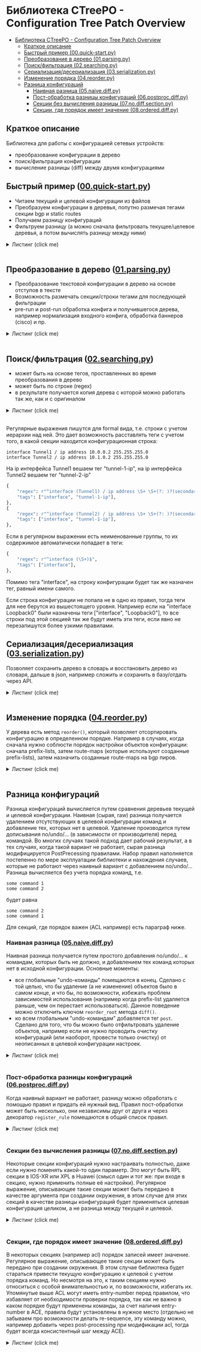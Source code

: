 # Библиотека CTreePO - Configuration Tree Patch Overview

- [Библиотека CTreePO - Configuration Tree Patch Overview](#библиотека-ctreepo---configuration-tree-patch-overview)
  - [Краткое описание](#краткое-описание)
  - [Быстрый пример (00.quick-start.py)](#быстрый-пример-00quick-startpy)
  - [Преобразование в дерево (01.parsing.py)](#преобразование-в-дерево-01parsingpy)
  - [Поиск/фильтрация (02.searching.py)](#поискфильтрация-02searchingpy)
  - [Сериализация/десериализация (03.serialization.py)](#сериализациядесериализация-03serializationpy)
  - [Изменение порядка (04.reorder.py)](#изменение-порядка-04reorderpy)
  - [Разница конфигураций](#разница-конфигураций)
    - [Наивная разница (05.naive.diff.py)](#наивная-разница-05naivediffpy)
    - [Пост-обработка разницы конфигураций (06.postproc.diff.py)](#пост-обработка-разницы-конфигураций-06postprocdiffpy)
    - [Секции без вычисления разницы (07.no.diff.section.py)](#секции-без-вычисления-разницы-07nodiffsectionpy)
    - [Секции, где порядок имеет значение (08.ordered.diff.py)](#секции-где-порядок-имеет-значение-08ordereddiffpy)

## Краткое описание

Библиотека для работы с конфигурацией сетевых устройств:

- преобразование конфигурации в дерево
- поиск/фильтрация конфигурации
- вычисление разницы (diff) между двумя конфигурациями

## Быстрый пример ([00.quick-start.py](./examples/00.quick-start.py))

- Читаем текущий и целевой конфигурации из файлов
- Преобразуем конфигурации в деревья, попутно размечая тегами секции bgp и static routes
- Получаем разницу конфигураций
- Фильтруем разницу (а можно сначала фильтровать текущее/целевое деревья, а потом вычислять разницу между ними)

<details>
    <summary>Листинг (click me)</summary>

```python
In [2]: from ctreepo import CTreeEnv, Vendor

In [3]: def get_configs() -> tuple[str, str]:
   ...:     with open(file="./examples/configs/cisco-router-1.txt", mode="r") as f:
   ...:         current_config = f.read()
   ...:     with open(file="./examples/configs/cisco-router-2.txt", mode="r") as f:
   ...:         target_config = f.read()
   ...:     return current_config, target_config
   ...: 

In [4]: def get_ct_environment() -> CTreeEnv:
   ...:     tagging_rules: list[dict[str, str | list[str]]] = [
   ...:         {"regex": r"^router bgp \d+$", "tags": ["bgp"]},
   ...:         {"regex": r"^ip route \S+", "tags": ["static"]},
   ...:     ]
   ...:     return CTreeEnv(
   ...:         vendor=Vendor.CISCO,
   ...:         tagging_rules=tagging_rules,
   ...:     )
   ...: 

In [5]: current_config, target_config = get_configs()

In [6]: env = get_ct_environment()

In [7]: current = env.parse(current_config)

In [8]: target = env.parse(target_config)

In [9]: diff = env.diff(current, target)

In [10]: print("\n!-- разница конфигураций --")
    ...: print(diff.config)
    ...: 

!-- разница конфигураций --
interface Tunnel2
 no ip ospf priority 0
 ip ospf priority 1
!
router bgp 64512
 no neighbor RR peer-group
 address-family ipv4
  network 10.255.255.1 mask 255.255.255.255
!
line vty 0 4
 no exec-timeout 15 0
 exec-timeout 10 0
!
line vty 5 15
 no exec-timeout 15 0
 exec-timeout 10 0
!
ip name-server 192.168.0.9
!
no ip name-server 192.168.0.3
!
no ip route 192.168.255.1 255.255.255.255 Tunnel2
!
no ip route vrf FVRF 192.66.55.44 255.255.255.255 143.31.31.2
!

In [11]: print("\n!-- разница без секций с тегами bgp и static --")
    ...: diff_no_routing = env.search(diff, exclude_tags=["bgp", "static"])
    ...: print(diff_no_routing.config)
    ...: 

!-- разница без секций с тегами bgp и static --
interface Tunnel2
 no ip ospf priority 0
 ip ospf priority 1
!
line vty 0 4
 no exec-timeout 15 0
 exec-timeout 10 0
!
line vty 5 15
 no exec-timeout 15 0
 exec-timeout 10 0
!
ip name-server 192.168.0.9
!
no ip name-server 192.168.0.3
!

In [12]: print("\n!-- разница в секции с тегом bgp --")
    ...: diff_bgp = env.search(diff, include_tags=["bgp"])
    ...: print(diff_bgp.config)
    ...: 

!-- разница в секции с тегом bgp --
router bgp 64512
 no neighbor RR peer-group
 address-family ipv4
  network 10.255.255.1 mask 255.255.255.255
!
```

</details>
<br>

## Преобразование в дерево ([01.parsing.py](./examples/01.parsing.py))

- Преобразование текстовой конфигурации в дерево на основе отступов в тексте
- Возможность размечать секции/строки тегами для последующей фильтрации
- pre-run и post-run обработка конфига и получившегося дерева, например нормализация входного конфига, обработка баннеров (cisco) и пр.

<details>
    <summary>Листинг (click me)</summary>

```python
In [1]: from ctreepo import CTreeEnv, Vendor

In [2]: def get_configs() -> str:
   ...:     with open(file="./examples/configs/cisco-example-1.txt", mode="r") as f:
   ...:         config = f.read()
   ...:     return config
   ...: 

In [3]: def get_ct_environment() -> CTreeEnv:
   ...:     return CTreeEnv(vendor=Vendor.CISCO)
   ...: 

In [4]: config_config = get_configs()

In [5]: env = get_ct_environment()

In [6]: current = env.parse(config_config)

In [7]: print("\n---дерево в виде привычной конфигурации---")
   ...: print(current.config)

---дерево в виде привычной конфигурации---
service tcp-keepalives-in
!
service timestamps debug datetime msec localtime show-timezone
!
enable secret 5 2Fe034RYzgb7xbt2pYxcpA==
!
aaa group server tacacs+ TacacsGroup
 server 192.168.0.100
 server 192.168.0.101
!
interface Tunnel1
 ip address 10.0.0.2 255.255.255.0
 no ip redirects
!
interface Tunnel2
 ip address 10.1.0.2 255.255.255.0
 no ip redirects
!
interface FastEthernet0
 switchport access vlan 100
 no ip address
!
router bgp 64512
 neighbor 192.168.255.1 remote-as 64512
 neighbor 192.168.255.1 update-source Loopback0
 address-family ipv4
  network 192.168.100.0 mask 255.255.255.0
  neighbor 192.168.255.1 activate
!

In [8]: print("\n---конфигурация с маскированными секретами---")
   ...: print(current.masked_config)

---конфигурация с маскированными секретами---
service tcp-keepalives-in
!
service timestamps debug datetime msec localtime show-timezone
!
enable secret 5 ******
!
aaa group server tacacs+ TacacsGroup
 server 192.168.0.100
 server 192.168.0.101
!
interface Tunnel1
 ip address 10.0.0.2 255.255.255.0
 no ip redirects
!
interface Tunnel2
 ip address 10.1.0.2 255.255.255.0
 no ip redirects
!
interface FastEthernet0
 switchport access vlan 100
 no ip address
!
router bgp 64512
 neighbor 192.168.255.1 remote-as 64512
 neighbor 192.168.255.1 update-source Loopback0
 address-family ipv4
  network 192.168.100.0 mask 255.255.255.0
  neighbor 192.168.255.1 activate
!

In [9]: print("\n---дерево в виде патча для устройства---")
   ...: print(current.patch)

---дерево в виде патча для устройства---
service tcp-keepalives-in
service timestamps debug datetime msec localtime show-timezone
enable secret 5 2Fe034RYzgb7xbt2pYxcpA==
aaa group server tacacs+ TacacsGroup
server 192.168.0.100
server 192.168.0.101
exit
interface Tunnel1
ip address 10.0.0.2 255.255.255.0
no ip redirects
exit
interface Tunnel2
ip address 10.1.0.2 255.255.255.0
no ip redirects
exit
interface FastEthernet0
switchport access vlan 100
no ip address
exit
router bgp 64512
neighbor 192.168.255.1 remote-as 64512
neighbor 192.168.255.1 update-source Loopback0
address-family ipv4
network 192.168.100.0 mask 255.255.255.0
neighbor 192.168.255.1 activate
exit
exit

In [10]: print("\n---патч с маскированными секретами---")
    ...: print(current.masked_patch)

---патч с маскированными секретами---
service tcp-keepalives-in
service timestamps debug datetime msec localtime show-timezone
enable secret 5 ******
aaa group server tacacs+ TacacsGroup
server 192.168.0.100
server 192.168.0.101
exit
interface Tunnel1
ip address 10.0.0.2 255.255.255.0
no ip redirects
exit
interface Tunnel2
ip address 10.1.0.2 255.255.255.0
no ip redirects
exit
interface FastEthernet0
switchport access vlan 100
no ip address
exit
router bgp 64512
neighbor 192.168.255.1 remote-as 64512
neighbor 192.168.255.1 update-source Loopback0
address-family ipv4
network 192.168.100.0 mask 255.255.255.0
neighbor 192.168.255.1 activate
exit
exit

In [11]: print("\n---дерево в виде формальной конфигурации (аналогично formal в ios-xr)---")
    ...: print(current.formal_config)

---дерево в виде формальной конфигурации (аналогично formal в ios-xr)---
service tcp-keepalives-in
service timestamps debug datetime msec localtime show-timezone
enable secret 5 2Fe034RYzgb7xbt2pYxcpA==
aaa group server tacacs+ TacacsGroup / server 192.168.0.100
aaa group server tacacs+ TacacsGroup / server 192.168.0.101
interface Tunnel1 / ip address 10.0.0.2 255.255.255.0
interface Tunnel1 / no ip redirects
interface Tunnel2 / ip address 10.1.0.2 255.255.255.0
interface Tunnel2 / no ip redirects
interface FastEthernet0 / switchport access vlan 100
interface FastEthernet0 / no ip address
router bgp 64512 / neighbor 192.168.255.1 remote-as 64512
router bgp 64512 / neighbor 192.168.255.1 update-source Loopback0
router bgp 64512 / address-family ipv4 / network 192.168.100.0 mask 255.255.255.0
router bgp 64512 / address-family ipv4 / neighbor 192.168.255.1 activate
```

</details>
<br>

## Поиск/фильтрация ([02.searching.py](./examples/02.searching.py))

- может быть на основе тегов, проставленных во время преобразования в дерево
- может быть по строке (regex)
- в результате получается копия дерева с которой можно работать так же, как и с оригиналом

<details>
    <summary>Листинг (click me)</summary>

```python
In [1]: from ctreepo import CTreeEnv, Vendor
   ...: 
   ...: 
   ...: def get_configs() -> str:
   ...:     with open(file="./examples/configs/cisco-example-1.txt", mode="r") as f:
   ...:         config = f.read()
   ...:     return config
   ...: 
   ...: 
   ...: def get_ct_environment() -> CTreeEnv:
   ...:     tagging_rules: list[dict[str, str | list[str]]] = [
   ...:         {"regex": r"^router bgp \d+$", "tags": ["bgp"]},
   ...:         {"regex": r"^interface (Tunnel1) / ip address .*", "tags": ["interface", "tunnel-1-ip"]},
   ...:         {"regex": r"^interface (Tunnel2) / ip address .*", "tags": ["interface", "tunnel-1-ip"]},
   ...:         {"regex": r"^interface (\S+)$", "tags": ["interface"]},
   ...:     ]
   ...:     return CTreeEnv(
   ...:         vendor=Vendor.CISCO,
   ...:         tagging_rules=tagging_rules,
   ...:     )
   ...: 

In [2]: config_config = get_configs()
   ...: env = get_ct_environment()
   ...: router = env.parse(config_config)

In [3]: print("\n---все вхождения 'address'---")
   ...: address = env.search(router, string="address")
   ...: print(address.config)
   ...: 

---все вхождения 'address'---
interface Tunnel1
 ip address 10.0.0.2 255.255.255.0
!
interface Tunnel2
 ip address 10.1.0.2 255.255.255.0
!
interface FastEthernet0
 no ip address
!
router bgp 64512
 address-family ipv4
!

In [4]: print("\n---все вхождения 'address' с возможными потомками---")
   ...: address_children = env.search(router, string="address", include_children=True)
   ...: print(address_children.config)
   ...: 

---все вхождения 'address' с возможными потомками---
interface Tunnel1
 ip address 10.0.0.2 255.255.255.0
!
interface Tunnel2
 ip address 10.1.0.2 255.255.255.0
!
interface FastEthernet0
 no ip address
!
router bgp 64512
 address-family ipv4
  network 192.168.100.0 mask 255.255.255.0
  neighbor 192.168.255.1 activate
!

In [5]: print("\n---все вхождения 'address \d{1,3}'---")
   ...: address_ip = env.search(router, string=r"address \d{1,3}")
   ...: print(address_ip.config)
   ...: 

---все вхождения 'address \d{1,3}'---
interface Tunnel1
 ip address 10.0.0.2 255.255.255.0
!
interface Tunnel2
 ip address 10.1.0.2 255.255.255.0
!

In [6]: print("\n---конфигурация по тегу 'bgp'---")
   ...: bgp = env.search(router, include_tags=["bgp"])
   ...: print(bgp.masked_config)
   ...: 

---конфигурация по тегу 'bgp'---
router bgp 64512
 neighbor 192.168.255.1 remote-as 64512
 neighbor 192.168.255.1 update-source Loopback0
 address-family ipv4
  network 192.168.100.0 mask 255.255.255.0
  neighbor 192.168.255.1 activate
!

In [7]: print("\n---все, кроме тега 'bgp'---")
   ...: no_bgp = env.search(router, exclude_tags=["bgp"])
   ...: print(no_bgp.masked_config)
   ...: 

---все, кроме тега 'bgp'---
service tcp-keepalives-in
!
service timestamps debug datetime msec localtime show-timezone
!
enable secret 5 ******
!
aaa group server tacacs+ TacacsGroup
 server 192.168.0.100
 server 192.168.0.101
!
interface Tunnel1
 ip address 10.0.0.2 255.255.255.0
 no ip redirects
!
interface Tunnel2
 ip address 10.1.0.2 255.255.255.0
 no ip redirects
!
interface FastEthernet0
 switchport access vlan 100
 no ip address
!
```

</details>
<br>

Регулярные выражения пишутся для formal вида, т.е. строки с учетом иерархии над ней. Это дает возможность расставлять теги с учетом того, в какой секции находится конфигурационная строка:

```text
interface Tunnel1 / ip address 10.0.0.2 255.255.255.0
interface Tunnel2 / ip address 10.1.0.2 255.255.255.0
```

На ip интерфейса Tunnel1 вешаем тег "tunnel-1-ip", на ip интерфейса Tunnel2 вешаем тег "tunnel-2-ip"

```python
{
    "regex": r"^interface (Tunnel1) / ip address \S+ \S+(?: )?(secondary)?$",
    "tags": ["interface", "tunnel-1-ip"],
},
{
    "regex": r"^interface (Tunnel2) / ip address \S+ \S+(?: )?(secondary)?$",
    "tags": ["interface", "tunnel-1-ip"],
},
```

Если в регулярном выражении есть неименованные группы, то их содержимое автоматически попадает в теги:

```python
{
    "regex": r"^interface (\S+)$",
    "tags": ["interface"],
},
```

Помимо тега "interface", на строку конфигурации будет так же назначен тег, равный имени самого.

Если строка конфигурации не попала не в одно из правил, тогда теги для нее берутся из вышестоящего уровня. Например если на "interface Loopback0" были назначены теги ["interface", "Loopback0"], то все строки под этой секцией так же будут иметь эти теги, если явно не перезапишутся более узкими правилами.

## Сериализация/десериализация ([03.serialization.py](./examples/03.serialization.py))

Позволяет сохранить дерево в словарь и восстановить дерево из словаря, дальше в json, например сложить и сохранить в базу/отдать через API.

<details>
    <summary>Листинг (click me)</summary>

```python
In [1]: from ctreepo import CTreeEnv, Vendor
   ...: 
   ...: 
   ...: def get_configs() -> str:
   ...:     with open(file="./examples/configs/cisco-example-2.txt", mode="r") as f:
   ...:         config = f.read()
   ...:     return config
   ...: 
   ...: 
   ...: def get_ct_environment() -> CTreeEnv:
   ...:     tagging_rules: list[dict[str, str | list[str]]] = [
   ...:         {"regex": r"^router bgp \d+$", "tags": ["bgp"]},
   ...:         {"regex": r"^interface (\S+)$", "tags": ["interface"]},
   ...:     ]
   ...:     return CTreeEnv(
   ...:         vendor=Vendor.CISCO,
   ...:         tagging_rules=tagging_rules,
   ...:     )
   ...: 

In [2]: config = get_configs()
   ...: env = get_ct_environment()
   ...: router_original = env.parse(config)
   ...: 

In [3]: config_dict = env.to_dict(router_original)
   ...: print("\n---сериализация---")
   ...: print(config_dict)
   ...: 

---сериализация---
{'line': '', 'tags': [], 'children': {'service tcp-keepalives-in': {'line': 'service tcp-keepalives-in', 'tags': [], 'children': {}}, 'service timestamps debug datetime msec localtime show-timezone': {'line': 'service timestamps debug datetime msec localtime show-timezone', 'tags': [], 'children': {}}, 'interface FastEthernet0': {'line': 'interface FastEthernet0', 'tags': ['interface', 'FastEthernet0'], 'children': {'switchport access vlan 100': {'line': 'switchport access vlan 100', 'tags': ['interface', 'FastEthernet0'], 'children': {}}, 'no ip address': {'line': 'no ip address', 'tags': ['interface', 'FastEthernet0'], 'children': {}}}}, 'router bgp 64512': {'line': 'router bgp 64512', 'tags': ['bgp'], 'children': {'neighbor 192.168.255.1 remote-as 64512': {'line': 'neighbor 192.168.255.1 remote-as 64512', 'tags': ['bgp'], 'children': {}}, 'neighbor 192.168.255.1 update-source Loopback0': {'line': 'neighbor 192.168.255.1 update-source Loopback0', 'tags': ['bgp'], 'children': {}}, 'address-family ipv4': {'line': 'address-family ipv4', 'tags': ['bgp'], 'children': {'network 192.168.100.0 mask 255.255.255.0': {'line': 'network 192.168.100.0 mask 255.255.255.0', 'tags': ['bgp'], 'children': {}}, 'neighbor 192.168.255.1 activate': {'line': 'neighbor 192.168.255.1 activate', 'tags': ['bgp'], 'children': {}}}}}}}}

In [4]: router_restored = env.from_dict(config_dict)
   ...: print("\n---десериализация---")
   ...: print(router_restored.patch)

---десериализация---
service tcp-keepalives-in
service timestamps debug datetime msec localtime show-timezone
interface FastEthernet0
switchport access vlan 100
no ip address
exit
router bgp 64512
neighbor 192.168.255.1 remote-as 64512
neighbor 192.168.255.1 update-source Loopback0
address-family ipv4
network 192.168.100.0 mask 255.255.255.0
neighbor 192.168.255.1 activate
exit
exit

In [5]: print("\n---равенство двух объектов---")
   ...: print(router_original == router_restored)

---равенство двух объектов---
True
```

</details>
<br>

## Изменение порядка ([04.reorder.py](./examples/04.reorder.py))

У дерева есть метод `reorder()`, который позволяет отсортировать конфигурацию в определенном порядке. Например в случаях, когда сначала нужно соблюсти порядок настройки объектов конфигурации: сначала prefix-lists, затем route-maps (которые используют созданные prefix-lists), затем назначить созданные route-maps на bgp пиров.

<details>
    <summary>Листинг (click me)</summary>

```python
In [1]: from ctreepo import CTreeEnv, Vendor
   ...: 
   ...: 
   ...: def get_configs() -> str:
   ...:     with open(file="./examples/configs/cisco-example-4.txt", mode="r") as f:
   ...:         config = f.read()
   ...:     return config
   ...: 
   ...: 
   ...: def get_ct_environment() -> CTreeEnv:
   ...:     tagging_rules: list[dict[str, str | list[str]]] = [
   ...:         {"regex": r"^router bgp .* neighbor (\S+) route-map (\S+) (?:in|out)", "tags": ["rm-attach"]},
   ...:         {"regex": r"^router bgp \d+$", "tags": ["bgp"]},
   ...:         {"regex": r"^route-map (\S+) (?:permit|deny) \d+$", "tags": ["rm"]},
   ...:         {"regex": r"^ip community-list (?:standard|expanded) (\S+)", "tags": ["cl"]},
   ...:         {"regex": r"^ip prefix-list (\S+)", "tags": ["pl"]},
   ...:     ]
   ...:     return CTreeEnv(
   ...:         vendor=Vendor.CISCO,
   ...:         tagging_rules=tagging_rules,
   ...:     )
   ...: 

In [2]: config = get_configs()
   ...: env = get_ct_environment()
   ...: router = env.parse(config)
   ...: 

In [3]: print("\n--community-list -> prefix-list -> route-map -> bgp -> untagged--")
   ...: router.reorder(["cl", "pl", "rm", "bgp"])
   ...: print(router.config)

--community-list -> prefix-list -> route-map -> bgp -> untagged--
ip community-list standard cl_PE1 permit 64512:10001
!
ip community-list standard cl_PE2 permit 64512:10002
!
ip community-list expanded cl_VPNv4_1 permit 64512:2[0-9][0-9][0-9]1
!
ip community-list expanded cl_VPNv4_2 permit 64512:2[0-9][0-9][0-9]2
!
ip prefix-list pl_CSC seq 5 permit 10.0.0.0/24 ge 32
!
route-map rm_CSC_PE_in deny 10
 match community cl_PE1 cl_PE2
!
route-map rm_CSC_PE_in permit 20
 match ip address prefix-list pl_CSC
 set local-preference 200
!
route-map rm_RR_in permit 10
 match community cl_VPNv4_1
 set local-preference 200
!
route-map rm_RR_in permit 20
 match community cl_VPNv4_2
 set local-preference 190
!
router bgp 64512
 neighbor CSC peer-group
 neighbor CSC remote-as 12345
 neighbor RR peer-group
 neighbor RR remote-as 64512
 address-family ipv4
  neighbor CSC send-community both
  neighbor CSC route-map rm_CSC_PE_in in
  neighbor CSC send-label
 address-family vpnv4
  neighbor RR route-map rm_RR_in in
!
no platform punt-keepalive disable-kernel-core
!
no service dhcp
!
ip dhcp bootp ignore
!
no service pad
!

In [4]: print("\n--bgp -> community-list -> prefix-list -> route-map -> untagged -> rm-attach--")
   ...: wo_rm_attach = env.search(router, exclude_tags=["rm-attach"])
   ...: rm_attach = env.search(router, include_tags=["rm-attach"])
   ...: wo_rm_attach.reorder(["bgp", "cl", "pl", "rm"])
   ...: print(wo_rm_attach.config)
   ...: print(rm_attach.config)

--bgp -> community-list -> prefix-list -> route-map -> untagged -> rm-attach--
router bgp 64512
 neighbor CSC peer-group
 neighbor CSC remote-as 12345
 neighbor RR peer-group
 neighbor RR remote-as 64512
 address-family ipv4
  neighbor CSC send-community both
  neighbor CSC send-label
 address-family vpnv4
!
ip community-list standard cl_PE1 permit 64512:10001
!
ip community-list standard cl_PE2 permit 64512:10002
!
ip community-list expanded cl_VPNv4_1 permit 64512:2[0-9][0-9][0-9]1
!
ip community-list expanded cl_VPNv4_2 permit 64512:2[0-9][0-9][0-9]2
!
ip prefix-list pl_CSC seq 5 permit 10.0.0.0/24 ge 32
!
route-map rm_CSC_PE_in deny 10
 match community cl_PE1 cl_PE2
!
route-map rm_CSC_PE_in permit 20
 match ip address prefix-list pl_CSC
 set local-preference 200
!
route-map rm_RR_in permit 10
 match community cl_VPNv4_1
 set local-preference 200
!
route-map rm_RR_in permit 20
 match community cl_VPNv4_2
 set local-preference 190
!
no platform punt-keepalive disable-kernel-core
!
no service dhcp
!
ip dhcp bootp ignore
!
no service pad
!
router bgp 64512
 address-family ipv4
  neighbor CSC route-map rm_CSC_PE_in in
 address-family vpnv4
  neighbor RR route-map rm_RR_in in
!
```

</details>
<br>

## Разница конфигураций

Разница конфигураций вычисляется путем сравнения деревьев текущей и целевой конфигурации. Наивная (сырая, raw) разница получается удалением отсутствующих в целевой конфигурации команд и добавление тех, которых нет в целевой. Удаление производится путем дописывания no/undo/... (в зависимости от производителя) перед командой. Во многих случаях такой подход дает рабочий результат, а в тех случаях, когда такой вариант не работает, сырая разница модифицируется PostPrecessing правилами. Набор правил наполняется постепенно по мере эксплуатации библиотеки и нахождения случаев, которые не работают через наивный вариант с добавлением no/undo/... Разница вычисляется без учета порядка команд, т.е.

```text
some command 1
some command 2
```

будет равна

```text
some command 2
some command 1
```

Для секций, где порядок важен (ACL например) есть параграф ниже.

### Наивная разница ([05.naive.diff.py](./examples/05.naive.diff.py))

Наивная разница получается путем простого добавления no/undo/... к командам, которых быть не должно, и добавлением тех команд которых нет в исходной конфигурации. Основные моменты:

- все глобальные "undo-команды" помещаются в конец. Сделано с той целью, что бы удаление (а не изменение) объектов было в самом конце, и что бы, по возможности, избежать проблем зависимостей использования (например когда prefix-list удаляется раньше, чем он перестает использоваться). Данное поведение можно отключить ключом `reorder_root` метода `diff()`.
- ко всем глобальным "undo-командам" добавляется тег `post`. Сделано для того, что бы можно было отфильтровать удаление объектов, например если не нужно проводить очистку конфигураций (или наоборот, провести только очистку) от неописанных в целевой конфигурации настроек.

<details>
    <summary>Листинг (click me)</summary>

```python
In [1]: from ctreepo import CTreeEnv, Vendor
   ...: 
   ...: 
   ...: def get_configs() -> tuple[str, str]:
   ...:     with open(file="./examples/configs/cisco-naive-diff-target.txt", mode="r") as f:
   ...:         target = f.read()
   ...:     with open(file="./examples/configs/cisco-naive-diff-existed.txt", mode="r") as f:
   ...:         existed = f.read()
   ...: 
   ...:     return existed, target
   ...: 
   ...: 
   ...: def get_ct_environment() -> CTreeEnv:
   ...:     return CTreeEnv(vendor=Vendor.CISCO)
   ...: 

In [2]: existed_config, target_config = get_configs()
   ...: env = get_ct_environment()
   ...: existed = env.parse(existed_config)
   ...: target = env.parse(target_config)

In [3]: print("\n---Наивная разница конфигураций---")
   ...: diff = env.diff(a=existed, b=target)
   ...: print(diff.config)

---Наивная разница конфигураций---
interface FastEthernet0
 no switchport access vlan 100
 description User
 switchport access vlan 123
!
router bgp 64512
 address-family ipv4
  no network 192.168.100.0 mask 255.255.255.0
  network 192.168.200.1 mask 255.255.255.0
!
line vty 0 4
 transport input all
!
no router ospf 1
!

In [4]: print("\n---Наивная разница конфигураций: без очистки---")
   ...: diff_without_clear = env.search(diff, exclude_tags=["post"])
   ...: print(diff_without_clear.config)
   ...: 

---Наивная разница конфигураций: без очистки---
interface FastEthernet0
 no switchport access vlan 100
 description User
 switchport access vlan 123
!
router bgp 64512
 address-family ipv4
  no network 192.168.100.0 mask 255.255.255.0
  network 192.168.200.1 mask 255.255.255.0
!
line vty 0 4
 transport input all
!

In [5]: print("\n---Наивная разница конфигураций: только очистка---")
   ...: diff_clear = env.search(diff, include_tags=["post"])
   ...: print(diff_clear.config)
   ...: 

---Наивная разница конфигураций: только очистка---
no router ospf 1
!
```

</details>
<br>

### Пост-обработка разницы конфигураций ([06.postproc.diff.py](./examples/06.postproc.diff.py))

Когда наивный вариант не работает, разницу можно обработать с помощью правил и придать ей нужный вид. Правил пост-обработки может быть несколько, они независимы друг от друга и через декоратор `register_rule` помещаются в общий список правил.

<details>
    <summary>Листинг (click me)</summary>

```python
In [1]: import re
   ...: 
   ...: from ctreepo import CTreeEnv, Vendor
   ...: from ctreepo.generic import GenericCTree
   ...: from ctreepo.postproc import CTreePostProc, register_rule

In [2]: @register_rule(Vendor.CISCO)
   ...: class CiscoPostProcBGP(CTreePostProc):
   ...:     @classmethod
   ...:     def _delete_nodes(cls, ct: CTree, regex: str) -> None:
   ...:         nodes_to_delete: list[CTree] = []
   ...:         for node in ct.children.values():
   ...:             if len(node.children) != 0:
   ...:                 cls._delete_nodes(node, regex)
   ...:                 if len(node.children) == 0:
   ...:                     nodes_to_delete.append(node)
   ...:             else:
   ...:                 if re.match(regex, node.line):
   ...:                     nodes_to_delete.append(node)
   ...:         for node in nodes_to_delete:
   ...:             node.delete()
   ...:
   ...:     @classmethod
   ...:     def process(cls, ct: CTree) -> None:
   ...:         bgp_nodes = [node for node in ct.children.values() if node.line.startswith("router bgp ")]
   ...:         if len(bgp_nodes) != 1:
   ...:             return
   ...:         bgp = bgp_nodes[0]
   ...: 
   ...:         bgp_global = {node.line: node for node in bgp.children.values() if len(node.children) == 0}
   ...:         bgp_af = {node.line: node for node in bgp.children.values() if len(node.children) != 0}
   ...:         bgp.children = bgp_global | bgp_af
   ...: 
   ...:         regexes_to_delete = set()
   ...:         groups_to_delete = set()
   ...:         peers_to_delete = set()
   ...:         for node in bgp.children.values():
   ...:             if node.line.startswith("no neighbor ") and node.line.endswith(" peer-group"):
   ...:                 _, _, group, _ = node.line.split()
   ...:                 groups_to_delete.add(group)
   ...:         for node in bgp.children.values():
   ...:             if (
   ...:                 m := re.fullmatch(
   ...:                     pattern=rf"no neighbor (?P<peer>\S+) peer-group (?:{'|'.join(groups_to_delete)})",
   ...:                     string=node.line,
   ...:                 )
   ...:             ) is not None:
   ...:                 peers_to_delete.add(m.group("peer"))
   ...: 
   ...:         if len(groups_to_delete) != 0:
   ...:             regexes_to_delete.add(rf"no neighbor (?:{'|'.join(groups_to_delete)}) (?!peer-group)")
   ...:         if len(peers_to_delete) != 0:
   ...:             regexes_to_delete.add(rf"no neighbor (?:{'|'.join(peers_to_delete)})")
   ...: 
   ...:         if len(regexes_to_delete) != 0:
   ...:             cls._delete_nodes(bgp, "|".join(regexes_to_delete))

In [3]: def get_configs() -> tuple[str, str]:
   ...:     with open(file="./examples/configs/cisco-postproc-diff-target.txt", mode="r") as f:
   ...:         target = f.read()
   ...:     with open(file="./examples/configs/cisco-postproc-diff-existed.txt", mode="r") as f:
   ...:         existed = f.read()
   ...: 
   ...:     return existed, target
   ...: 

In [4]: def get_ct_environment_naive() -> CTreeEnv:
   ...:     return CTreeEnv(vendor=Vendor.CISCO, post_proc_rules=[])
   ...: 
   ...: 
   ...: def get_ct_environment_postproc() -> CTreeEnv:
   ...:     # декоратор register_rule добавляет правило в общий список и можно тут не
   ...:     # переопределять его через аргумент post_proc_rules, но если необходимо 
   ...:     # протестировать только какие-то определенные правила, тогда явно задаем их 
   ...:     # или указываем пустой список, что бы получить наивную разницу без обработки
   ...:     return CTreeEnv(vendor=Vendor.CISCO, post_proc_rules=[CiscoPostProcBGP])
   ...: 

In [5]: existed_config, target_config = get_configs()

In [6]: print("\n---Наивная разница конфигураций---")
   ...: env_naive = get_ct_environment_naive()
   ...: existed = env_naive.parse(existed_config)
   ...: target = env_naive.parse(target_config)
   ...: diff = env_naive.diff(a=existed, b=target)
   ...: print(diff.config)
   ...: 

---Наивная разница конфигураций---
router bgp 64512
 no neighbor RR peer-group
 no neighbor RR remote-as 64512
 no neighbor RR ebgp-multihop 255
 no neighbor RR update-source Loopback0
 no neighbor 192.168.255.2 peer-group RR
 no neighbor 192.168.255.3 peer-group RR
 address-family ipv4
  no neighbor RR send-community both
  no neighbor RR advertisement-interval 0
  no neighbor 192.168.255.2 activate
  no neighbor 192.168.255.3 activate
  neighbor 192.168.255.1 send-community both
!

In [7]: print("\n---Обработанная разница конфигураций---")
   ...: env_postproc = get_ct_environment_postproc()
   ...: existed = env_postproc.parse(existed_config)
   ...: target = env_postproc.parse(target_config)
   ...: diff = env_postproc.diff(a=existed, b=target)
   ...: print(diff.config)
   ...: 

---Обработанная разница конфигураций---
router bgp 64512
 no neighbor RR peer-group
 address-family ipv4
  neighbor 192.168.255.1 send-community both
!
```

</details>
<br>

### Секции без вычисления разницы ([07.no.diff.section.py](./examples/07.no.diff.section.py))

Некоторые секции конфигураций нужно настраивать полностью, даже если нужно поменять какой-то один параметр. Это могут быть RPL секции в IOS-XR или XPL в Huawei (смысл один и тот же: при входе в секцию, нужно применить полные её настройки). Регулярное выражение, описывающее такие секции может быть передано в качестве аргумента при создании окружения, в этом случае для этих секций в качестве разницы конфигураций будет применяться целевая конфигурация целиком, а не разница между текущей и целевой.

<details>
    <summary>Листинг (click me)</summary>

```python
In [1]: from ctreepo import CTreeEnv, Vendor

In [2]: def get_configs() -> tuple[str, str]:
   ...:     with open(file="./examples/configs/cisco-no-diff-section-target.txt", mode="r") as f:
   ...:         target = f.read()
   ...:     with open(file="./examples/configs/cisco-no-diff-section-existed.txt", mode="r") as f:
   ...:         existed = f.read()
   ...: 
   ...:     return existed, target
   ...: 

In [3]: def get_ct_environment_naive() -> CTreeEnv:
   ...:     return CTreeEnv(vendor=Vendor.CISCO)
   ...: 

In [4]: def get_ct_environment_no_diff() -> CTreeEnv:
   ...:     return CTreeEnv(
   ...:         vendor=Vendor.CISCO,
   ...:         no_diff_sections=[
   ...:             r"prefix-set \S+",
   ...:             r"route-policy \S+",
   ...:         ],
   ...:     )
   ...: 

In [5]: existed_config, target_config = get_configs()

In [6]: print("\n---Наивная разница конфигураций---")
   ...: env_naive = get_ct_environment_naive()
   ...: existed = env_naive.parse(existed_config)
   ...: target = env_naive.parse(target_config)
   ...: diff = env_naive.diff(a=existed, b=target)
   ...: print(diff.config)

---Наивная разница конфигураций---
interface BVI123
 no description User-OLD
 description User-NEW
!
prefix-set ps-google
 no 8.8.8.8/32
 8.8.8.8/32,
 8.8.4.4/32
!
route-policy rp-google
 elseif destination in ps-some-networks then
  drop
!

In [7]: print("\n---Разница конфигураций с учетом no-diff секций---")
   ...: env_no_diff = get_ct_environment_no_diff()
   ...: existed = env_no_diff.parse(existed_config)
   ...: target = env_no_diff.parse(target_config)
   ...: diff = env_no_diff.diff(a=existed, b=target)
   ...: print(diff.config)

---Разница конфигураций с учетом no-diff секций---
interface BVI123
 no description User-OLD
 description User-NEW
!
prefix-set ps-google
 8.8.8.8/32,
 8.8.4.4/32
!
route-policy rp-google
 if destination in ps-google then
  drop
 elseif destination in ps-some-networks then
  drop
 else
  pass
 endif
!
```

</details>
<br>

### Секции, где порядок имеет значение ([08.ordered.diff.py](./examples/08.ordered.diff.py))

В некоторых секциях (например acl) порядок записей имеет значение. Регулярное выражение, описывающее такие секции может быть передано при создании окружения. В этом случае библиотека будет стараться привести текущую конфигурацию к целевой с учетом порядка команд. Но несмотря на это, к таким секциям нужно относиться с особой внимательностью и, по возможности, избегать их. Упомянутые выше ACL могут иметь entry-number перед правилом, что избавляет от необходимости проверки порядка, так как не важно в каком порядке будут применены команды, за счет наличия entry-number в ACE, правила будут установлены в нужное место (отдельно не забываем про возможности делать re-sequence, эту команду можно, например добавить через post-processing при модификации acl, тогда будет всегда консистентный шаг между ACE).

<details>
    <summary>Листинг (click me)</summary>

```python
In [1]: from ctreepo import CTreeEnv, Vendor

In [2]: def get_configs() -> tuple[str, str]:
   ...:     with open(file="./examples/configs/cisco-ordered-diff-target.txt", mode="r") as f:
   ...:         target = f.read()
   ...:     with open(file="./examples/configs/cisco-ordered-diff-existed.txt", mode="r") as f:
   ...:         existed = f.read()
   ...: 
   ...:     return existed, target
   ...: 

In [3]: def get_ct_environment_naive() -> CTreeEnv:
   ...:     return CTreeEnv(vendor=Vendor.CISCO)
   ...: 
   ...: 
   ...: def get_ct_environment_ordered() -> CTreeEnv:
   ...:     return CTreeEnv(
   ...:         vendor=Vendor.CISCO,
   ...:         ordered_sections=[
   ...:             r"ip access-list standard \S+$",
   ...:         ],
   ...:     )
   ...: 

In [4]: existed_config, target_config = get_configs()

In [5]: print("\n---Наивная разница конфигураций---")
   ...: env_naive = get_ct_environment_naive()
   ...: existed = env_naive.parse(existed_config)
   ...: target = env_naive.parse(target_config)
   ...: diff = env_naive.diff(a=existed, b=target)
   ...: print(diff.config)

---Наивная разница конфигураций---
ip access-list standard acl_TEST_STD
 permit 8.8.4.4
!
ip access-list extended act_TEST_EXT
 15 permit ip host 8.8.4.4 any
!

In [6]: print("\n---Разница конфигураций с учетом секций со значимым порядком---")
   ...: env_ordered = get_ct_environment_ordered()
   ...: existed = env_ordered.parse(existed_config)
   ...: target = env_ordered.parse(target_config)
   ...: diff = env_ordered.diff(a=existed, b=target)
   ...: print(diff.config)

---Разница конфигураций с учетом секций со значимым порядком---
ip access-list standard acl_TEST_STD
 no deny   any
 permit 8.8.4.4
 deny   any
!
ip access-list extended act_TEST_EXT
 15 permit ip host 8.8.4.4 any
!
```

</details>
<br>
